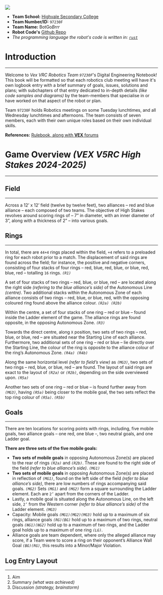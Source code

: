 ![](http://www.jpbooks.com.au/pics/highvale-sm.jpg)

- **Team School:** [Highvale Secondary College](https://www.highvalesc.vic.edu.au/)
- **Team Number/ID:** `97230F`
- **Team Name:** BotGo*Brrr*
- **Robot Code's** [Github Repo](https://github.com/GreenChild04/BotGoBrrr)
- *The programming language the robot's code is written in:* *[`rust`](https://www.rust-lang.org/)*

# Introduction
---
Welcome to *Vex VRC Robotics Team `97230F`*'s Digital Engineering Notebook! This book will be formatted so that each robotics club meeting will have it's own logbook entry with a brief summary of goals, issues, solutions and plans; with subchapters of that entry dedicated to in-depth details *(like code samples and diagrams)* by the team-members that specialise in or have worked on that aspect of the robot or plan.

Team `97230F` holds Robotics meetings on some Tuesday lunchtimes, and all Wednesday lunchtimes and afternoons. The team consists of seven members, each with their own unique roles based on their own individual skills.

**References:** [Rulebook, along with **VEX** forums](https://content.vexrobotics.com/docs/2024-2025/v5rc-high-stakes/High-Stakes-0806.pdf)

# Game Overview *(VEX V5RC High Stakes 2024-2025)*
---
## Field
---
Across a 12’ x 12’ field (twelve by twelve feet), two alliances – red and blue alliance – each composed of two teams. The objective of High Stakes revolves around scoring rings of – 7” in diameter, with an inner diameter of 3”, along with a thickness of 2” – into various goals.

## Rings
---
In total, there are `44+4` rings placed within the field, `+4` refers to a preloaded ring for each robot prior to a match. The displacement of said rings are found across the field; for instance, the positive and negative corners, consisting of four stacks of four rings – red, blue, red, blue, or blue, red, blue, red – totalling `16` rings. *`(R1)`*

A set of four stacks of two rings – red, blue, or blue, red – are located along the right side *(refering to the blue alliance’s side)* of the Autonomous Line *(centre)*. Two additional stacks within the Autonomous Zone of each alliance consists of two rings – red, blue, or blue, red, with the opposing coloured ring found above the alliance colour. *`(R2a) (R2b)`*

Within the centre, a set of four stacks of one ring – red or blue – found inside the Ladder element of the game. The alliance rings are found opposite, in the opposing Autonomous Zone. *`(R3)`*

Towards the direct centre, along `X` position, two sets of two rings – red, blue, or blue, red – are situated near the Starting Line of each alliance. Furthermore, two additional sets of one ring – red or blue – lie directly over the Starting Line, the colour of the ring is opposite to the alliance colour of the ring’s Autonomous Zone. *`(R4a) (R4b)`*

Along the same horizontal level *(refer to field’s view)* as *`(MG3)`*, two sets of two rings – red, blue, or blue, red – are found. The layout of said rings are exact to the layout of *`(R2a)`* or *`(R2b)`*, depending on the side overviewed upon. *`(R5a)`*

Another two sets of one ring – red or blue – is found further away from *`(MG3)`*, having *`(R5a)`* being closer to the mobile goal, the two sets reflect the top ring colour of *`(R5a)`*. *`(R5b)`*

## Goals
---
There are ten locations for scoring points with rings, including, five mobile goals, two alliance goals – one red, one blue –, two neutral goals, and one Ladder goal.

**There are three sets of the five mobile goals:**
- **Two sets of mobile goals** in opposing Autonomous Zone(s) are placed to the rear of rings *`(R2a)`* and *`(R2b)`*. These are found to the right side of the field *(refer to blue alliance’s side)*. *`(MG1)`*
- **Two sets of mobile goals** in opposing Autonomous Zone(s) are placed in reflection of *`(MG1)`*, found on the left side of the field *(refer to blue alliance’s side)*, there are low numbers of rings accompanying said goals. *`(MG2)`* 
Sets *`(MG1)`* and *`(MG2)`* form a square surrounding the Ladder element. Each are `2’` apart from the corners of the Ladder.  
- Lastly, a mobile goal is situated along the Autonomous Line, on the left side, `2’` from the Western corner *(refer to blue alliance’s side)* of the Ladder element. *`(MG3)`* 
- Capacity: Mobile goals *`(MG1)(MG2)(MG3)`* hold up to a maximum of six rings, alliance goals *`(RG)(BG)`* hold up to a maximum of two rings, neutral goals *`(NG1)(NG2)`* hold up to a maximum of two rings, and the Ladder goal holds up to a maximum of one ring *`(LG)`*.  
- Alliance goals are team dependent, where only the alleged alliance may score, if a Team were to score a ring on their opponent’s Alliance Wall Goal *`(BG)(RG)`*, this results into a Minor/Major Violation.

## Log Entry Layout
---
1. Aim
2. Summary *(what was achieved)*
3. Discussion *(strategy, brainstorm)*
